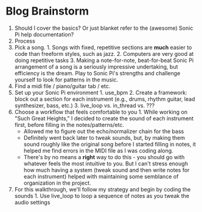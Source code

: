 # Blog Brainstorm
1. Should I cover the basics? Or just blanket refer to the (awesome) Sonic Pi help documentation?
1. Process
  1. Pick a song.
    1. Songs with fixed, repetitive sections are **much** easier to code than freeform styles, such as jazz.
    2. Computers are very good at doing repetitive tasks
    3. Making a note-for-note, beat-for-beat Sonic Pi arrangement of a song is a seriously impressive undertaking, but efficiency is the dream. Play to Sonic Pi's strengths and challenge yourself to look for patterns in the music.
  2. Find a midi file / piano/guitar tab / etc.
  3. Set up your Sonic Pi environment
    1. use_bpm
    2. Create a framework: block out a section for each instrument (e.g., drums, rhythm guitar, lead synthesizer, bass, etc.)
    3. live_loop vs. in_thread vs. ???
  4. Choose a workflow that feels comfortable to you
    1. While working on "Such Great Heights," I decided to create the sound of each instrument first, before filling in the notes/patterns/etc.
      * Allowed me to figure out the echo/normalizer chain for the bass
      * Definitely went back later to tweak sounds, but, by making them sound roughly like the original song before I started filling in notes, it helped me find errors in the MIDI file as I was coding along.
      * There's by no means a **right** way to do this - you should go with whatever feels the most intuitive to you. But I can't stress enough how much having a system (tweak sound and then write notes for each instrument) helped with maintaining some semblance of organization in the project.
  5. For this walkthrough, we'll follow my strategy and begin by coding the sounds
    1. Use live_loop to loop a sequence of notes as you tweak the audio settings
